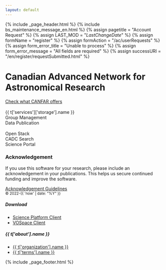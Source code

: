 ```yaml
---
layout: default
---
```


{% include _page_header.html %} {% include bs_maintenance_message_en.html %}
{% assign pagetitle = "Account Request" %}
{% assign LAST_MOD = "$LastChangeDate$" %}
{% assign formName = "register" %}
{% assign formAction = "/ac/userRequests" %}
{% assign form_error_title = "Unable to process" %}
{% assign form_error_message = "All fields are required" %}
{% assign successURI = "/en/register/requestSubmitted.html" %}

<div class="container">
  <div class="py-3">
    <div class="row">
      <div class="col-md-12 order-1 mb-4 text-center">
        <h1 class="mt-3 text-left font-weight-light">Canadian Advanced Network for Astronomical Research</h1>
        <div role="toolbar" aria-label="Action button toolbar" class="pt-2 text-left">
          <a href="https://www.opencadc.org/canfar/latest/platform/home/" class="btn btn-outline-info mr-3 font-weight-bold">Check what CANFAR offers</a>
        </div>
        <br />
        <div class="mt-md-5 border-top border-bottom border-info p-4">
          <div class="row text-center mb-3">
            <div class="mx-1 col">
              <a href="{{ t['services']['storage'].link }}" class="text-secondary">
                <i class="fas fa-hdd service-link" data-toggle="tooltip" data-placement="top" title="Manage your VOSpace"></i>
              </a>
              <div>
                <span>{{ t['services']['storage'].name }}</span>
              </div>
            </div>
            <div class="mx-1 col">
              <a href="{{ cadc_url }}/en/groups/" target="_blank" id="gmui_link" class="text-secondary">
                <i class="fas fa-users service-link" data-toggle="tooltip" data-placement="top" title="Manage your CADC groups"></i>
              </a>
              <div>
                <span>Group Management</span>
              </div>
            </div>
            <div class="mx-1 col">
              <a href="/citation" class="text-secondary">
                <i class="fas fa-link service-link" data-toggle="tooltip" data-placement="top" title="Publish your data using VOSpace and Digital Object Identifiers"></i>
              </a>
              <div>
                <span>Data Publication</span>
              </div>
            </div>
          </div>
          <br />
          <div class="row text-center mb-3">
            <div class="mx-1 col">
              <a href="https://arbutus-canfar.cloud.computecanada.ca" class="text-secondary" rel="external">
                <i class="fas fa-power-off service-link" data-toggle="tooltip" data-placement="top" title="Interactive Virtual Machines"></i>
              </a>
              <div>
                <span>Open Stack</span>
              </div>
            </div>
            <div class="mx-1 col">
                <a href="{{ cadc_url }}/en/search/" class="text-secondary">
                  <i class="fas fa-star service-link" data-toggle="tooltip" data-placement="right" title="Search data collections at the Canadian Astronomy Data Centre"></i>
                </a>
                <div>
                  <span>CADC Search</span>
                </div>
            </div>
            <div class="mx-1 col">
                <a href="/science-portal" class="text-secondary">
                  <i class="fas fa-cubes service-link " data-toggle="tooltip" data-placement="top" title="Science Portal sessions"></i>
                </a>
                <div>
                  <span>Science Portal</span>
                </div>
              </div>
            </div>
           </div>
        </div>
      </div>
      <div class="row mt-5">
        <h3 class="h4">Acknowledgement</h3>
        <p>If you use this software for your research, please include an acknowledgement in your publications. This helps us secure continued funding and improve the software.</p>
        <a href="https://www.opencadc.org/canfar/latest/about/acknowledgement/">Acknowledgement Guidelines</a>
      </div>
    </div>
  </div>
  <footer class="my-md-3 pt-md-3 border-top container">
    <div class="row">
      <small class="d-block mb-3 text-muted col-md">&copy; 2022-{{ 'now' | date: "%Y" }}</small>
    </div>
    <div class="row">
      <div class="col-3 col-md">
        <h5>Download</h5>
        <ul class="list-unstyled text-small">
          <li><a class="text-muted" href="https://www.opencadc.org/canfar/latest/client/home/">Science Platform Client</a></li>
          <li><a class="text-muted" href="https://www.opencadc.org/canfar/latest/platform/guides/storage/vospace-api/">VOSpace Client</a></li>
        </ul>
      </div>
      <div class="col-3 col-md">
        <h5 hidden>Resources</h5>
        <div class="social-link-toolbar" role="toolbar">
          <a href="https://github.com/opencadc" class="social-link pl-sm-1" aria-label="Center Align">
            <i class="fab fa-brands fa-github fa-3x" aria-hidden="true" data-toggle="tooltip" data-placement="top" title="See the OpenCADC GitHub page"></i>
          </a>
          <a href="https://discord.gg/vcCQ8QBvBa" class="social-link pl-sm-1" aria-label="Center Align">
            <i class="fab fa-brands fa-discord fa-3x" aria-hidden="true" data-toggle="tooltip" data-placement="top" title="Join the CANFAR Discord"></i>
          </a>
        </div>
      </div>
      <div class="col-3 col-md">
        <h5>{{ t['about'].name }}</h5>
        <ul class="list-unstyled text-small">
          <li><a class="text-muted" href="{{ t['organization'].link }}">{{ t['organization'].name }}</a></li>
          <li><a class="text-muted" href="{{ t['terms'].link }}">{{ t['terms'].name }}</a></li>
        </ul>
      </div>
    </div>
  </footer>
  {% include _page_footer.html %}
</div>
<script>
  $(document).ready(function() {
    // Change the user-related menu items to point to
    // URLs provided via /reg/applications
    var redirectUtil = new ca.nrc.cadc.RedirectUtil()
    redirectUtil.setHrefToUri(ca.nrc.cadc.accountURI.gmui, ['gmui_link'])
  })
</script>
